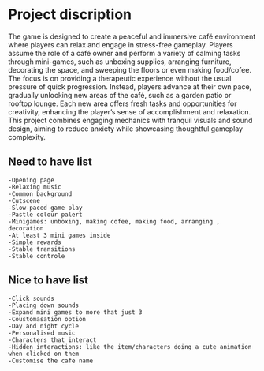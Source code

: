 # Project discription

The game is designed to create a peaceful and immersive café environment where players can relax and engage in stress-free gameplay. Players assume the role of a café owner and perform a variety of calming tasks through mini-games, such as unboxing supplies, arranging furniture, decorating the space, and sweeping the floors or even making food/cofee.
The focus is on providing a therapeutic experience without the usual pressure of quick progression. Instead, players advance at their own pace, gradually unlocking new areas of the café, such as a garden patio or rooftop lounge. Each new area offers fresh tasks and opportunities for creativity, enhancing the player’s sense of accomplishment and relaxation.
This project combines engaging mechanics with tranquil visuals and sound design, aiming to reduce anxiety while showcasing thoughtful gameplay complexity.

## Need to have list

    -Opening page 
    -Relaxing music
    -Common background
    -Cutscene
    -Slow-paced game play 
    -Pastle colour palert
    -Minigames: unboxing, making cofee, making food, arranging , decoration 
    -At least 3 mini games inside
    -Simple rewards 
    -Stable transitions
    -Stable controle

## Nice to have list 

    -Click sounds
    -Placing down sounds
    -Expand mini games to more that just 3
    -Coustomasation option
    -Day and night cycle
    -Personalised music
    -Characters that interact
    -Hidden interactions: like the item/characters doing a cute animation when clicked on them
    -Customise the cafe name